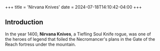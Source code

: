 +++
title = 'Nirvana Knives'
date = 2024-07-18T14:10:42-04:00
+++

## Introduction

In the year 1400, **Nirvana Knives**, a Tiefling Soul Knife rogue, was one of the heroes of legend that foiled the Necromancer's plans in the Gate of the Reach fortress under the mountain. 